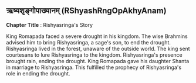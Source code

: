 ## ऋष्यशृङ्गोपाख्यानम् (RShyashRngOpAkhyAnam)
**Chapter Title** : Rishyasringa's Story

King Romapada faced a severe drought in his kingdom. The wise Brahmins advised him to bring Rishyasringa, a sage's son, to end the drought. Rishyasringa lived in the forest, unaware of the outside world. The king sent courtesans to lure Rishyasringa to the kingdom. Rishyasringa's presence brought rain, ending the drought. King Romapada gave his daughter Shanta in marriage to Rishyasringa. This fulfilled the prophecy of Rishyasringa's role in ending the drought.